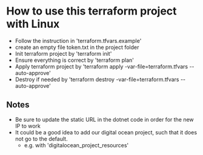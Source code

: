 # How to use this terraform project with Linux

- Follow the instruction in 'terraform.tfvars.example'
- create an empty file token.txt in the project folder
- Init terraform project by 'terraform init'
- Ensure everything is correct by 'terraform plan'
- Apply terraform project by 'terraform apply -var-file=terraform.tfvars --auto-approve'
- Destroy if needed by 'terraform destroy -var-file=terraform.tfvars --auto-approve'

## Notes

- Be sure to update the static URL in the dotnet code in order for the new IP to work
- It could be a good idea to add our digital ocean project, such that it does not go to the default.
  - e.g. with 'digitalocean_project_resources'
